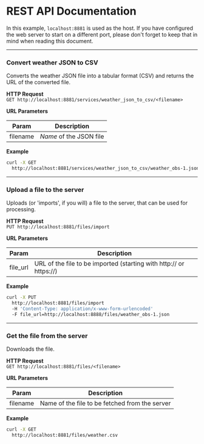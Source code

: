 # REST API Documentation

In this example, `localhost:8881` is used as the host. If you have configured the web server to start on a different port,
please don't forget to keep that in mind when reading this document.

---

### Convert weather JSON to CSV

Converts the weather JSON file into a tabular format (CSV) and returns the URL of the converted file.

**HTTP Request**\
`GET http://localhost:8881/services/weather_json_to_csv/<filename>`

**URL Parameters**

|Param|Description|
|---|---|
|filename| _Name_ of the JSON file|

**Example**
```bash
curl -X GET 
  http://localhost:8881/services/weather_json_to_csv/weather_obs-1.json
```

---

### Upload a file to the server

Uploads (or 'imports', if you will) a file to the server, that can be used for processing.

**HTTP Request**\
`PUT http://localhost:8881/files/import`

**URL Parameters**

|Param|Description|
|---|---|
|file_url|URL of the file to be imported (starting with http:// or https://)|

**Example**
```bash
curl -X PUT 
  http://localhost:8881/files/import 
  -H 'Content-Type: application/x-www-form-urlencoded' 
  -F file_url=http://localhost:8888/files/weather_obs-1.json
```

---

### Get the file from the server

Downloads the file.

**HTTP Request**\
`GET http://localhost:8881/files/<filename>`

**URL Parameters**

|Param|Description|
|---|---|
|filename|Name of the file to be fetched from the server|

**Example**
```bash
curl -X GET 
  http://localhost:8881/files/weather.csv 
```
